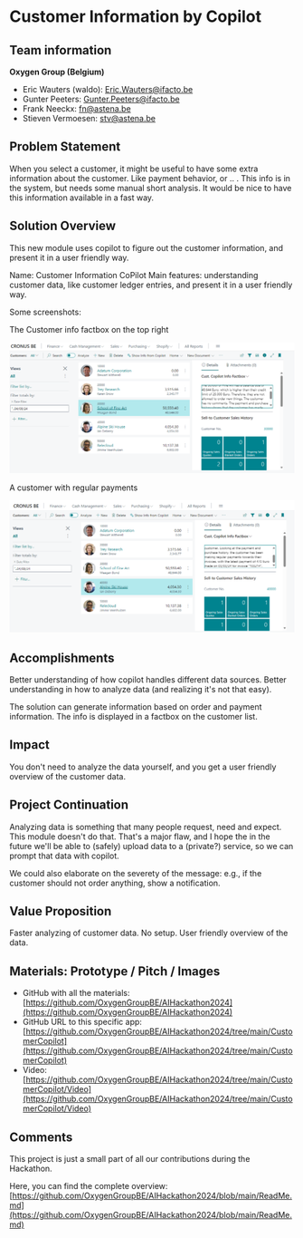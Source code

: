 # Customer Information by Copilot

## Team information  

**Oxygen Group (Belgium)**

- Eric Wauters (waldo): Eric.Wauters@ifacto.be
- Gunter Peeters: Gunter.Peeters@ifacto.be
- Frank Neeckx: fn@astena.be
- Stieven Vermoesen: stv@astena.be

## Problem Statement
When you select a customer, it might be useful to have some extra information about the customer.  Like payment behavior, or .. .  This info is in the system, but needs some manual short analysis.  It would be nice to have this information available in a fast way.

## Solution Overview
This new module uses copilot to figure out the customer information, and present it in a user friendly way.

Name: Customer Information CoPilot
Main features: understanding customer data, like customer ledger entries, and present it in a user friendly way.

Some screenshots:

The Customer info factbox on the top right

![image-20240222231519873](Readme.assets/image-20240222231519873.png)

A customer with regular payments

![image-20240222231545197](Readme.assets/image-20240222231545197.png)


## Accomplishments
Better understanding of how copilot handles different data sources.
Better understanding in how to analyze data (and realizing it's not that easy).

The solution can generate information based on order and payment information.  The info is displayed in a factbox on the customer list.

## Impact
You don't need to analyze the data yourself, and you get a user friendly overview of the customer data.

## Project Continuation
Analyzing data is something that many people request, need and expect.  This module doesn't do that.  That's a major flaw, and I hope the in the future we'll be able to (safely) upload data to a (private?) service, so we can prompt that data with copilot.

We could also elaborate on the severety of the message: e.g., if the customer should not order anything, show a notification.

## Value Proposition
Faster analyzing of customer data.  No setup.  User friendly overview of the data.

## Materials: Prototype / Pitch / Images
- GitHub with all the materials: [https://github.com/OxygenGroupBE/AIHackathon2024](https://github.com/OxygenGroupBE/AIHackathon2024)
- GitHub URL to this specific app: [https://github.com/OxygenGroupBE/AIHackathon2024/tree/main/CustomerCopilot](https://github.com/OxygenGroupBE/AIHackathon2024/tree/main/CustomerCopilot)
- Video: [https://github.com/OxygenGroupBE/AIHackathon2024/tree/main/CustomerCopilot/Video](https://github.com/OxygenGroupBE/AIHackathon2024/tree/main/CustomerCopilot/Video)

## Comments
This project is just a small part of all our contributions during the Hackathon.  

Here, you can find the complete overview:  [https://github.com/OxygenGroupBE/AIHackathon2024/blob/main/ReadMe.md](https://github.com/OxygenGroupBE/AIHackathon2024/blob/main/ReadMe.md)